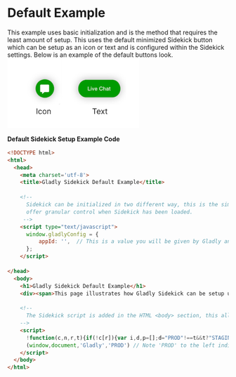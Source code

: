 # Default Example 
This example uses basic initialization and is the method that requires the least amount of setup. This uses the default minimized Sidekick button which can be setup as an icon or text and is configured within the Sidekick settings. Below is an example of the default buttons look.
![Default Button Image](default_button.png)


**Default Sidekick Setup Example Code**
```html  
<!DOCTYPE html>
<html>
  <head>
    <meta charset='utf-8'>
    <title>Gladly Sidekick Default Example</title>

    <!-- 
      Sidekick can be initialized in two different way, this is the simplest way to initialize but does not
      offer granular control when Sidekick has been loaded. 
     -->
    <script type="text/javascript">
      window.gladlyConfig = {
          appId: '',  // This is a value you will be given by Gladly and is specific to each customer.
      };
    </script>

</head>
  <body>
    <h1>Gladly Sidekick Default Example</h1>
    <div><span>This page illustrates how Gladly Sidekick can be setup using the default behaviour.</span></div>

    <!-- 
      The Sidekick script is added in the HTML <body> section, this allows the rest of the page to display while Sidekick is loading.
    -->
    <script>
      !function(c,n,r,t){if(!c[r]){var i,d,p=[];d="PROD"!==t&&t?"STAGING"===t?"https://cdn.gladly.qa/gladly/chat-sdk/widget.js":t:"https://cdn.gladly.com/chat-sdk/widget.js",c[r]={init:function(){i=arguments;var e={then:function(t){return p.push({type:"t",next:t}),e},catch:function(t){return p.push({type:"c",next:t}),e}};return e}},c.__onHelpAppHostReady__=function(t){if(delete c.__onHelpAppHostReady__,(c[r]=t).loaderCdn=d,i)for(var e=t.init.apply(t,i),n=0;n<p.length;n++){var a=p[n];e="t"===a.type?e.then(a.next):e.catch(a.next)}},function(){try{var t=n.getElementsByTagName("script")[0],e=n.createElement("script");e.async=!0,e.src=d+"?q="+(new Date).getTime(),t.parentNode.insertBefore(e,t)}catch(t){}}()}}
      (window,document,'Gladly','PROD') // Note 'PROD' to the left indicate to use Production, if 'STAGING' is specified Gladly sandbox enviroment will be used.
    </script>
  </body>
</html>

```

